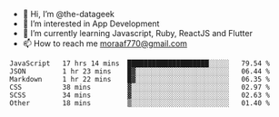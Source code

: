 - 👋 Hi, I’m @the-datageek
- 👀 I’m interested in App Development
- 🌱 I’m currently learning Javascript, Ruby, ReactJS and Flutter
- 📫 How to reach me moraaf770@gmail.com

<!---
the-datageek/the-datageek is a ✨ special ✨ repository because its `README.md` (this file) appears on your GitHub profile.
You can click the Preview link to take a look at your changes.
--->
<!--START_SECTION:waka-->

```text
JavaScript   17 hrs 14 mins  ████████████████████░░░░░   79.54 %
JSON         1 hr 23 mins    █▓░░░░░░░░░░░░░░░░░░░░░░░   06.44 %
Markdown     1 hr 22 mins    █▓░░░░░░░░░░░░░░░░░░░░░░░   06.35 %
CSS          38 mins         ▓░░░░░░░░░░░░░░░░░░░░░░░░   02.97 %
SCSS         34 mins         ▓░░░░░░░░░░░░░░░░░░░░░░░░   02.63 %
Other        18 mins         ▒░░░░░░░░░░░░░░░░░░░░░░░░   01.40 %
```

<!--END_SECTION:waka-->
